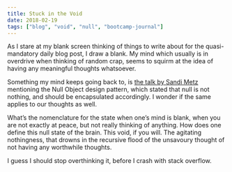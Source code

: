 ```yaml
---
title: Stuck in the Void
date: 2018-02-19
tags: ["blog", "void", "null", "bootcamp-journal"]
---
```


As I stare at my blank screen thinking of things to write about for the quasi-mandatory daily blog post, I draw a blank. My mind which usually is in overdrive when thinking of random crap, seems to squirm at the idea of having any meaningful thoughts whatsoever.

Something my mind keeps going back to, is [the talk by Sandi Metz](https://confreaks.tv/videos/railsconf2015-nothing-is-something) mentioning the Null Object design pattern, which stated that null is not nothing, and should be encapsulated accordingly. I wonder if the same applies to our thoughts as well.

What’s the nomenclature for the state when one’s mind is blank, when you are not exactly at peace, but not really thinking of anything. How does one define this null state of the brain. This void, if you will. The agitating nothingness, that drowns in the recursive flood of the unsavoury thought of not having any worthwhile thoughts.

I guess I should stop overthinking it, before I crash with stack overflow.
